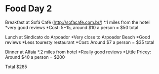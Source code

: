 # Food Day 2
Breakfast at Sofá Café (http://sofacafe.com.br/)
*.1 miles from the hotel
*very good reviews 
*Cost: $5-$15, around $10 a person = $50 total

Lunch at Sindicato do Arpoador
*Very close to Arpoador Beach
*Good reviews
*Less touresty restaurant 
*Cost: Around $7 a person = $35 total

Dinner at Alfaia 
*.2 miles from hotel
*Really good reviews
*Little Pricey: Around $40 a person = $200

Total $285
